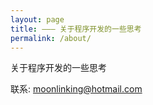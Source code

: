 ```yaml
---
layout: page
title: ——— 关于程序开发的一些思考
permalink: /about/
---
```


关于程序开发的一些思考

联系: moonlinking@hotmail.com

